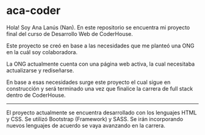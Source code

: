 # aca-coder
<p>Hola! Soy Ana Lanús (Nan). En este repositorio se encuentra mi proyecto final del curso de Desarrollo Web de CoderHouse.</p>
<p>Este proyecto se creó en base a las necesidades que me planteó una ONG en la cuál soy colaboradora. </p>
<p>La ONG actualmente cuenta con una página web activa, la cual necesitaba actualizarse y rediseñarse.</p> 
<p>En base a esas necesidades surge este proyecto el cual sigue en construcción y será terminado una vez que finalice la carrera de full stack dentro de CoderHouse.</p> 
<hr>
<p>El proyecto actualmente se encuentra desarrollado con los lenguajes HTML y CSS. Se utilizó Bootstrap (Framework) y SASS. Se irán incorporando nuevos lenguajes de acuerdo se vaya avanzando en la carrera.</p> 




